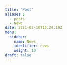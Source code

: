 ```yaml
---
title: "Post"
aliases :
  - posts
  - News
date: 2021-02-10T10:24:19Z
menu:
  sidebar:
    name: News
    identifier: news
    weight: 10
draft: false
---
```


